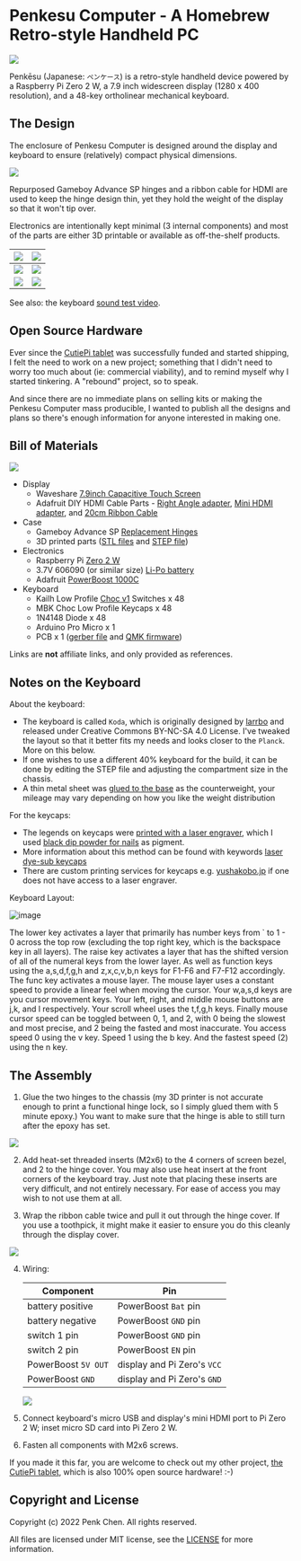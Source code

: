 # Penkesu Computer - A Homebrew Retro-style Handheld PC

![](gallery/penkesu.computer-heroshot.jpg)

Penkēsu (Japanese: `ペンケース`) is a retro-style handheld device powered by a Raspberry Pi Zero 2 W, a 7.9 inch widescreen display (1280 x 400 resolution), and a 48-key ortholinear mechanical keyboard. 

## The Design

The enclosure of Penkesu Computer is designed around the display and keyboard to ensure (relatively) compact physical dimensions.

![](gallery/penkesu.computer-design-1.png)

Repurposed Gameboy Advance SP hinges and a ribbon cable for HDMI are used to keep the hinge design thin, yet they hold the weight of the display so that it won't tip over.

Electronics are intentionally kept minimal (3 internal components) and most of the parts are either 3D printable or available as off-the-shelf products. 

| ![](gallery/penkesu.computer-1.jpg) | ![](gallery/penkesu.computer-2.jpg) | 
|-----------------------------|-----------------------------|
| ![](gallery/penkesu.computer-5.jpg) | ![](gallery/penkesu.computer-4.jpg) | 
| ![](gallery/penkesu.computer-3.jpg) | ![](gallery/penkesu.computer-6.jpg) | 

See also: the keyboard [sound test video](https://twitter.com/penk/status/1492715339997925376).

## Open Source Hardware 

Ever since the [CutiePi tablet](https://cutiepi.io) was successfully funded and started shipping, I felt the need to work on a new project; something that I didn't need to worry too much about (ie: commercial viability), and to remind myself why I started tinkering. A "rebound" project, so to speak. 

And since there are no immediate plans on selling kits or making the Penkesu Computer mass producible, I wanted to publish all the designs and plans so there's enough information for anyone interested in making one. 

## Bill of Materials 

![](gallery/penkesu.computer-parts.png)

- Display 
    - Waveshare [7.9inch Capacitive Touch Screen](https://www.waveshare.com/7.9inch-HDMI-LCD.htm)
    - Adafruit DIY HDMI Cable Parts - [Right Angle adapter](https://www.adafruit.com/product/3550), [Mini HDMI adapter](https://www.adafruit.com/product/3552), and [20cm Ribbon Cable](https://www.adafruit.com/product/3561)
- Case 
    - Gameboy Advance SP [Replacement Hinges](https://amazon.com/dp/B00YCEOXIK)
    - 3D printed parts ([STL files](stl) and [STEP file](step)) 
- Electronics 
    - Raspberry Pi [Zero 2 W](https://www.raspberrypi.com/products/raspberry-pi-zero-2-w/)
    - 3.7V 606090 (or similar size) [Li-Po battery](https://www.aliexpress.com/wholesale?SearchText=606090+battery)
    - Adafruit [PowerBoost 1000C](https://www.adafruit.com/product/2465)
- Keyboard 
    - Kailh Low Profile [Choc v1](https://www.adafruit.com/product/5114) Switches x 48
    - MBK Choc Low Profile Keycaps x 48
    - 1N4148 Diode x 48 
    - Arduino Pro Micro x 1
    - PCB x 1 ([gerber file](https://github.com/larrbo/odd-rocket/blob/master/koda/koda_no%20silk.zip) and [QMK firmware](firmware))

Links are **not** affiliate links, and only provided as references. 

## Notes on the Keyboard

About the keyboard: 

- The keyboard is called `Koda`, which is originally designed by [larrbo](https://github.com/larrbo/odd-rocket/) and released under Creative Commons BY-NC-SA 4.0 License. I've tweaked the layout so that it better fits my needs and looks closer to the `Planck`. More on this below.
- If one wishes to use a different 40% keyboard for the build, it can be done by editing the STEP file and adjusting the compartment size in the chassis.
- A thin metal sheet was [glued to the base](https://twitter.com/penk/status/1489810591628034048) as the counterweight, your mileage may vary depending on how you like the weight distribution

For the keycaps: 

- The legends on keycaps were [printed with a laser engraver](https://twitter.com/penk/status/1477140916565843968), which I used [black dip powder for nails](https://twitter.com/penk/status/1475763655212138499) as pigment. 
- More information about this method can be found with keywords [laser dye-sub keycaps](https://www.youtube.com/watch?v=qqAspFVRZNk) 
- There are custom printing services for keycaps e.g. [yushakobo.jp](https://shop.yushakobo.jp/collections/services/products/keycap-laser-marking) if one does not have access to a laser engraver.

Keyboard Layout: 

![image](https://user-images.githubusercontent.com/7128666/164281995-82e681d6-b87d-482a-a093-9e1c4c32f1e5.png)

The lower key activates a layer that primarily has number keys from ` to 1 - 0 across the top row (excluding the top right key, which is the backspace key in all layers). 
The raise key activates a layer that has the shifted version of all of the numeral keys from the lower layer. As well as function keys using the a,s,d,f,g,h and z,x,c,v,b,n keys for F1-F6 and F7-F12 accordingly. 
The func key activates a mouse layer. The mouse layer uses a constant speed to provide a linear feel when moving the cursor. Your w,a,s,d keys are you cursor movement keys. Your left, right, and middle mouse buttons are j,k, and l respectively. Your scroll wheel uses the t,f,g,h keys. Finally mouse cursor speed can be toggled between 0, 1, and 2, with 0 being the slowest and most precise, and 2 being the fasted and most inaccurate. You access speed 0 using the v key. Speed 1 using the b key. And the fastest speed (2) using the n key. 

## The Assembly 

1. Glue the two hinges to the chassis (my 3D printer is not accurate enough to print a functional hinge lock, so I simply glued them with 5 minute epoxy.) You want to make sure that the hinge is able to still turn after the epoxy has set. 

  ![](gallery/penkesu.computer-assembly-hinge.jpg)

2. Add heat-set threaded inserts (M2x6) to the 4 corners of screen bezel, and 2 to the hinge cover. You may also use heat insert at the front corners of the keyboard tray. Just note that placing these inserts are very difficult, and not entirely necessary. For ease of access you may wish to not use them at all. 

3. Wrap the ribbon cable twice and pull it out through the hinge cover. If you use a toothpick, it might make it easier to ensure you do this cleanly through the display cover. 

  ![](gallery/penkesu.computer-assembly-cable.jpg)

4. Wiring: 

    | Component | Pin | 
    |-----------|--------|
    | battery positive | PowerBoost `Bat` pin |
    | battery negative | PowerBoost `GND` pin | 
    | switch 1 pin | PowerBoost `GND` pin | 
    | switch 2 pin | PowerBoost `EN` pin | 
    | PowerBoost `5V OUT` | display and Pi Zero's `VCC` | 
    | PowerBoost `GND` | display and Pi Zero's `GND` |

    ![](gallery/penkesu.computer-assembly-wiring.jpg) 

5. Connect keyboard's micro USB and display's mini HDMI port to Pi Zero 2 W; inset micro SD card into Pi Zero 2 W. 
6. Fasten all components with M2x6 screws. 

If you made it this far, you are welcome to check out my other project, [the CutiePi tablet](http://cutiepi.io), which is also 100% open source hardware! :-)

## Copyright and License

Copyright (c) 2022 Penk Chen. All rights reserved.

All files are licensed under MIT license, see the [LICENSE](LICENSE) for more information.
